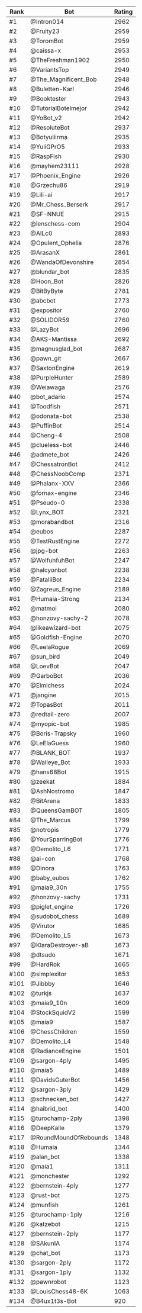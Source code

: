 Rank|Bot|Rating
---|---|---
#1|@Intron014|2962
#2|@Fruity23|2959
#3|@ToromBot|2959
#4|@caissa-x|2953
#5|@TheFreshman1902|2950
#6|@VariantsTop|2949
#7|@The_Magnificent_Bob|2948
#8|@Buletten-Karl|2946
#9|@Booktester|2943
#10|@TutorialBotelmejor|2942
#11|@YoBot_v2|2942
#12|@ResoluteBot|2937
#13|@Botyuliirma|2935
#14|@YuliGPrO5|2933
#15|@RaspFish|2930
#16|@mayhem23111|2928
#17|@Phoenix_Engine|2926
#18|@Grzechu86|2919
#19|@Lili-ai|2917
#20|@Mr_Chess_Berserk|2917
#21|@SF-NNUE|2915
#22|@lenschess-com|2904
#23|@AILc0|2893
#24|@Opulent_Ophelia|2876
#25|@ArasanX|2861
#26|@WandaOfDevonshire|2854
#27|@blundar_bot|2835
#28|@Hoon_Bot|2826
#29|@BitByByte|2781
#30|@abcbot|2773
#31|@expositor|2760
#32|@SOLIDOR59|2760
#33|@LazyBot|2696
#34|@AKS-Mantissa|2692
#35|@magnusglad_bot|2687
#36|@pawn_git|2667
#37|@SaxtonEngine|2619
#38|@PurpleHunter|2589
#39|@Weiawaga|2576
#40|@bot_adario|2574
#41|@Toodfish|2571
#42|@odonata-bot|2538
#43|@PuffinBot|2514
#44|@Cheng-4|2508
#45|@clueless-bot|2446
#46|@admete_bot|2426
#47|@ChessatronBot|2412
#48|@ChessNoobComp|2371
#49|@Phalanx-XXV|2366
#50|@fornax-engine|2346
#51|@Pseudo-0|2338
#52|@Lynx_BOT|2321
#53|@morabandbot|2316
#54|@eubos|2287
#55|@TestRustEngine|2272
#56|@jpg-bot|2263
#57|@WolfuhfuhBot|2247
#58|@halcyonbot|2238
#59|@FataliiBot|2234
#60|@Zagreus_Engine|2189
#61|@Humaia-Strong|2134
#62|@matmoi|2080
#63|@honzovy-sachy-2|2078
#64|@likeawizard-bot|2075
#65|@Goldfish-Engine|2070
#66|@LeelaRogue|2069
#67|@sun_bird|2049
#68|@LoevBot|2047
#69|@GarboBot|2036
#70|@Elmichess|2024
#71|@jangine|2015
#72|@TopasBot|2011
#73|@redtail-zero|2007
#74|@myopic-bot|1985
#75|@Boris-Trapsky|1960
#76|@LeElaGuess|1960
#77|@BLANK_BOT|1937
#78|@Walleye_Bot|1933
#79|@hans68Bot|1915
#80|@zeekat|1884
#81|@AshNostromo|1847
#82|@BitArena|1833
#83|@QueensGamBOT|1805
#84|@The_Marcus|1799
#85|@notropis|1779
#86|@YourSparringBot|1776
#87|@Demolito_L6|1771
#88|@ai-con|1768
#89|@Dinora|1763
#90|@baby_eubos|1762
#91|@maia9_30n|1755
#92|@honzovy-sachy|1731
#93|@piglet_engine|1726
#94|@sudobot_chess|1689
#95|@Virutor|1685
#96|@Demolito_L5|1673
#97|@KlaraDestroyer-aB|1673
#98|@dtsudo|1671
#99|@HardRok|1665
#100|@simplexitor|1653
#101|@Jibbby|1646
#102|@turkjs|1637
#103|@maia9_10n|1609
#104|@StockSquidV2|1599
#105|@maia9|1587
#106|@ChessChildren|1559
#107|@Demolito_L4|1548
#108|@RadianceEngine|1501
#109|@sargon-4ply|1495
#110|@maia5|1489
#111|@DavidsGuterBot|1456
#112|@sargon-3ply|1429
#113|@schnecken_bot|1427
#114|@haibrid_bot|1400
#115|@turochamp-2ply|1398
#116|@DeepKalle|1379
#117|@RoundMoundOfRebounds|1348
#118|@Humaia|1344
#119|@alan_bot|1338
#120|@maia1|1311
#121|@monchester|1292
#122|@bernstein-4ply|1277
#123|@rust-bot|1275
#124|@munfish|1261
#125|@turochamp-1ply|1216
#126|@katzebot|1215
#127|@bernstein-2ply|1177
#128|@SAkunIA|1174
#129|@chat_bot|1173
#130|@sargon-2ply|1172
#131|@sargon-1ply|1132
#132|@pawnrobot|1123
#133|@LouisChess48-6K|1063
#134|@B4ux1t3s-Bot|920
